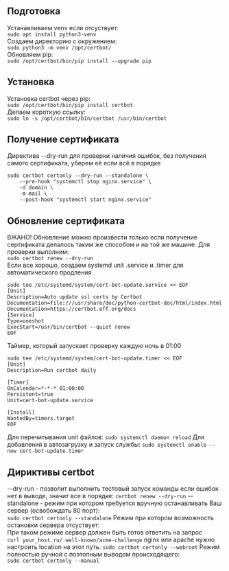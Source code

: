 <!--Подготовка-->
## Подготовка
Устанавливаем venv если отсуствует: \
```sudo apt install python3-venv``` \
Создаем директорию с окружением: \
```sudo python3 -m venv /opt/certbot/``` \
Обновляем pip: \
```sudo /opt/certbot/bin/pip install --upgrade pip``` 
<!--Установка-->
## Установка 
Установка certbot через pip: \
```sudo /opt/certbot/bin/pip install certbot``` \
Делаем короткую ссылку: \
```sudo ln -s /opt/certbot/bin/certbot /usr/bin/certbot```
<!--Получение сертификата-->
## Получение сертификата 
Директива --dry-run для проверки наличия ошибок, без получения самого сертификата, уберем её если всё в порядке
```
sudo certbot certonly --dry-run --standalone \
    --pre-hook "systemctl stop nginx.service" \
    -d domain \
    -m mail \
    --post-hook "systemctl start nginx.service"
```

<!--Обновление сертификата-->
## Обновление сертификата
ВЖАНО! Обновление можно произвести только если получение сертификата делалось таким же способом и на той же машине.
Для проверки выполним: \
```sudo certbot renew --dry-run``` \
 Если все хорошо, создаем systemd unit .service и .timer для автоматического продления 
```
sudo tee /etc/systemd/system/cert-bot-update.service << EOF
[Unit]
Description=Auto update ssl certs by Certbot
Documentation=file:///usr/share/doc/python-certbot-doc/html/index.html
Documentation=https://certbot.eff.org/docs
[Service]
Type=oneshot
ExecStart=/usr/bin/certbot --quiet renew
EOF
```
Таймер, который запускает проверку каждую ночь в 01:00 
```
sudo tee /etc/systemd/system/cert-bot-update.timer << EOF
[Unit]
Description=Run certbot daily

[Timer]
OnCalendar=*-*-* 01:00:00
Persistent=true
Unit=cert-bot-update.service

[Install]
WantedBy=timers.target
EOF
```
Для перечитывания unit файлов:
```sudo systemctl daemon reload```
Для добавления в автозагрузку и запуск службы:
```sudo systemctl enable --now cert-bot-update.timer```

<!--Дериктивы certbot-->
## Дириктивы certbot 
--dry-run - позволит выполнить тестовый запуск команды если ошибок нет в выводе, значит все в порядке: 
```certbot renew --dry-run```
--standalone - режим при котором требуется вручную останавливать Ваш сервер (освобождать 80 порт): \
```sudo certbot certonly --standalone```
Режим при котором возможность остановки сервера отсуствует:\
При таком режиме сервер должен быть готов ответить на запрос\
```curl your_host.ru/.well-known/acme-challenge```
nginx или apache нужно настроить location на этот путь.
```sudo certbot certonly --webroot```
Режим полностью ручной с поэтопным выводом происходящего:\
```sudo certbot certonly --manual```
